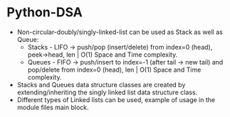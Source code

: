 # Python-DSA

- Non-circular-doubly/singly-linked-list can be used as Stack as well as Queue:
  - Stacks - LIFO -> push/pop (insert/delete) from index=0 (head), peek->head, len | O(1) Space and Time complexity.
  - Queues - FIFO -> push/insert to index=-1 (after tail -> new tail) and pop/delete from index=0 (head), len | O(1) Space and Time complexity.
- Stacks and Queues data structure classes are created by extending/inheriting the singly linked list data structure class.
- Different types of Linked lists can be used, example of usage in the module files main block.
